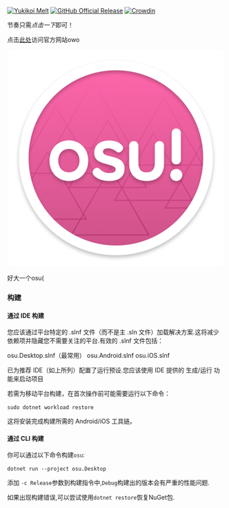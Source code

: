 [![Yukikoi Melt](https://images2.imgbox.com/0b/df/66PTpxUz_o.png)](https://t.me/Yukikoi_Melt)
[![GitHub Official Release](https://img.shields.io/github/release/ppy/osu.svg)](https://github.com/ppy/osu/releases/latest)
[![Crowdin](https://d322cqt584bo4o.cloudfront.net/osu-web/localized.svg)](https://crowdin.com/project/osu-web)

节奏只需*点击一下*即可！

点击[此处](https://osu.ppy.sh)访问官方网站owo

<p align="center">
<img width="500" alt="osu! logo" src="assets/lazer.png">
</p>

好大一个osu(


### 构建

#### 通过 IDE 构建

您应该通过平台特定的 .slnf 文件（而不是主 .sln 文件）加载解决方案.这将减少依赖项并隐藏您不需要关注的平台.有效的 .slnf 文件包括：

osu.Desktop.slnf（最常用）
osu.Android.slnf
osu.iOS.slnf

已为推荐 IDE（如上所列）配置了运行预设.您应该使用 IDE 提供的 生成/运行 功能来启动项目

若需为移动平台构建，在首次操作前可能需要运行以下命令：

```shell
sudo dotnet workload restore 
``` 
这将安装完成构建所需的 Android/iOS 工具链。


#### 通过 CLI 构建

你可以通过以下命令构建`osu`:

```shell
dotnet run --project osu.Desktop
```

添加 `-c Release`参数到构建指令中,`Debug`构建出的版本会有严重的性能问题.

如果出现构建错误,可以尝试使用`dotnet restore`恢复NuGet包.
